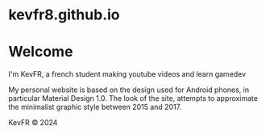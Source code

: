 # kevfr8.github.io

<h1>Welcome</h1> 
<p>I'm KevFR, a french student making youtube videos and learn gamedev</p>
<p>My personal website is based on the design used for Android phones, in particular Material Design 1.0. The look of the site, attempts to approximate the minimalist graphic style between 2015 and 2017.   </p>

KevFR © 2024
